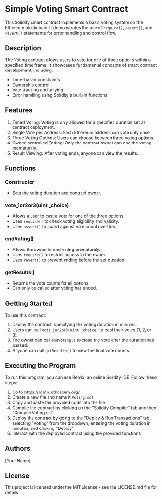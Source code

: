 # Simple Voting Smart Contract

This Solidity smart contract implements a basic voting system on the Ethereum blockchain. It demonstrates the use of `require()`, `assert()`, and `revert()` statements for error handling and control flow.

## Description

The Voting contract allows users to vote for one of three options within a specified time frame. It showcases fundamental concepts of smart contract development, including:

- Time-based constraints
- Ownership control
- Vote tracking and tallying
- Error handling using Solidity's built-in functions

## Features

1. Timed Voting: Voting is only allowed for a specified duration set at contract deployment.
2. Single Vote per Address: Each Ethereum address can vote only once.
3. Three Voting Options: Users can choose between three voting options.
4. Owner-controlled Ending: Only the contract owner can end the voting prematurely.
5. Result Viewing: After voting ends, anyone can view the results.

## Functions

### Constructor
- Sets the voting duration and contract owner.

### vote_1or2or3(uint _choice)
- Allows a user to cast a vote for one of the three options.
- Uses `require()` to check voting eligibility and validity.
- Uses `assert()` to guard against vote count overflow.

### endVoting()
- Allows the owner to end voting prematurely.
- Uses `require()` to restrict access to the owner.
- Uses `revert()` to prevent ending before the set duration.

### getResults()
- Returns the vote counts for all options.
- Can only be called after voting has ended.

## Getting Started

To use this contract:

1. Deploy the contract, specifying the voting duration in minutes.
2. Users can call `vote_1or2or3(uint _choice)` to cast their votes (1, 2, or 3).
3. The owner can call `endVoting()` to close the vote after the duration has passed.
4. Anyone can call `getResults()` to view the final vote counts.

## Executing the Program

To run this program, you can use Remix, an online Solidity IDE. Follow these steps:

1. Go to https://remix.ethereum.org/
2. Create a new file and name it `Voting.sol`
3. Copy and paste the provided code into the file
4. Compile the contract by clicking on the "Solidity Compiler" tab and then "Compile Voting.sol"
5. Deploy the contract by going to the "Deploy & Run Transactions" tab, selecting "Voting" from the dropdown, entering the voting duration in minutes, and clicking "Deploy"
6. Interact with the deployed contract using the provided functions

## Authors

[Your Name]

## License

This project is licensed under the MIT License - see the LICENSE.md file for details
